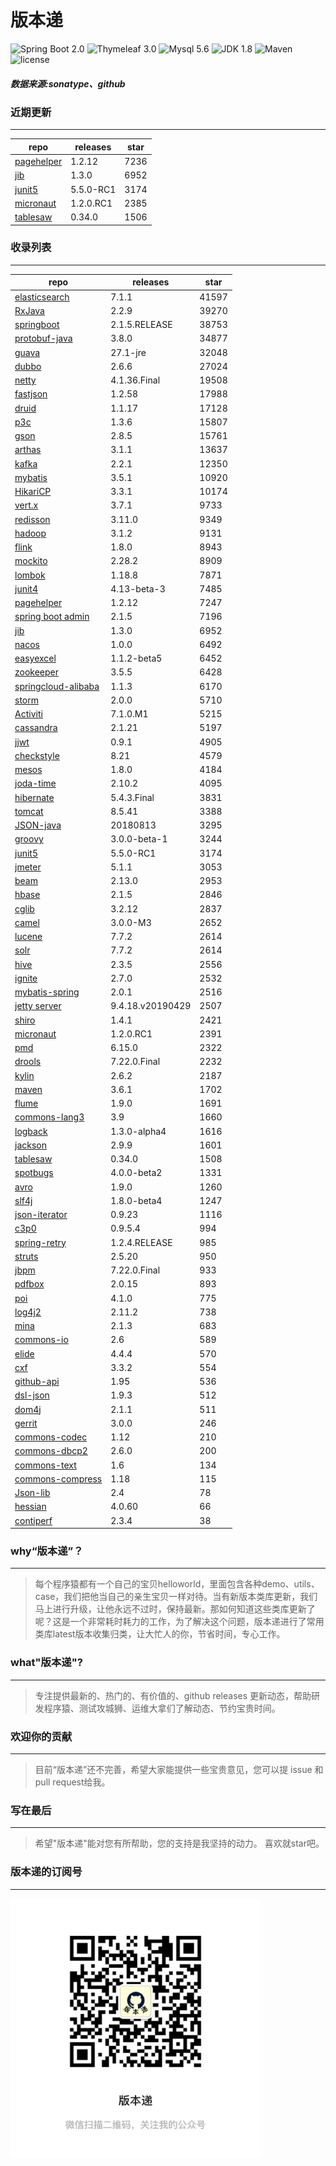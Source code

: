 # 版本递
![Spring Boot 2.0](https://img.shields.io/badge/Spring%20Boot-2.0-brightgreen.svg)
![Thymeleaf 3.0](https://img.shields.io/badge/Thymeleaf-3.0-yellow.svg)
![Mysql 5.6](https://img.shields.io/badge/Mysql-5.6-blue.svg)
![JDK 1.8](https://img.shields.io/badge/JDK-1.8-brightgreen.svg)
![Maven](https://img.shields.io/badge/Maven-3.5.0-yellowgreen.svg)
![license](https://img.shields.io/badge/license-Apache%202-blue.svg)
##### 数据来源:sonatype、github

### 近期更新
---
repo | releases | star
---|---|---
[pagehelper](https://github.com/pagehelper/Mybatis-PageHelper) | 1.2.12 | 7236
[jib](https://github.com/GoogleContainerTools/jib) | 1.3.0 | 6952
[junit5](https://github.com/junit-team/junit5) | 5.5.0-RC1 | 3174
[micronaut](https://github.com/micronaut-projects/micronaut-core) | 1.2.0.RC1 | 2385
[tablesaw](https://github.com/jtablesaw/tablesaw) | 0.34.0 | 1506

### 收录列表
---
repo | releases | star
---|---|---
[elasticsearch](https://github.com/elastic/elasticsearch) | 7.1.1 | 41597 
[RxJava](https://github.com/ReactiveX/RxJava) | 2.2.9 | 39270 
[springboot](https://github.com/spring-projects/spring-boot) | 2.1.5.RELEASE | 38753 
[protobuf-java](https://github.com/protocolbuffers/protobuf) | 3.8.0 | 34877 
[guava](https://github.com/google/guava) | 27.1-jre | 32048 
[dubbo](https://github.com/apache/incubator-dubbo) | 2.6.6 | 27024 
[netty](https://github.com/netty/netty) | 4.1.36.Final | 19508 
[fastjson](https://github.com/alibaba/fastjson) | 1.2.58 | 17988 
[druid](https://github.com/alibaba/druid) | 1.1.17 | 17128 
[p3c](https://github.com/alibaba/p3c) | 1.3.6 | 15807 
[gson](https://github.com/google/gson) | 2.8.5 | 15761 
[arthas](https://github.com/alibaba/arthas) | 3.1.1 | 13637 
[kafka](https://github.com/apache/kafka) | 2.2.1 | 12350 
[mybatis](https://github.com/mybatis/mybatis-3) | 3.5.1 | 10920 
[HikariCP](https://github.com/brettwooldridge/HikariCP) | 3.3.1 | 10174 
[vert.x](https://github.com/eclipse-vertx/vert.x) | 3.7.1 | 9733 
[redisson](https://github.com/redisson/redisson) | 3.11.0 | 9349 
[hadoop](https://github.com/apache/hadoop) | 3.1.2 | 9131 
[flink](https://github.com/apache/flink) | 1.8.0 | 8943 
[mockito](https://github.com/mockito/mockito) | 2.28.2 | 8909 
[lombok](https://github.com/rzwitserloot/lombok) | 1.18.8 | 7871 
[junit4](https://github.com/junit-team/junit4) | 4.13-beta-3 | 7485 
[pagehelper](https://github.com/pagehelper/Mybatis-PageHelper) | 1.2.12 | 7247 
[spring boot admin](https://github.com/codecentric/spring-boot-admin) | 2.1.5 | 7196 
[jib](https://github.com/GoogleContainerTools/jib) | 1.3.0 | 6952 
[nacos](https://github.com/alibaba/nacos) | 1.0.0 | 6492 
[easyexcel](https://github.com/alibaba/easyexcel) | 1.1.2-beta5 | 6452 
[zookeeper](https://github.com/apache/zookeeper) | 3.5.5 | 6428 
[springcloud-alibaba](https://github.com/spring-cloud-incubator/spring-cloud-alibaba) | 1.1.3 | 6170 
[storm](https://github.com/apache/storm) | 2.0.0 | 5710 
[Activiti](https://github.com/Activiti/Activiti) | 7.1.0.M1 | 5215 
[cassandra](https://github.com/apache/cassandra) | 2.1.21 | 5197 
[jjwt](https://github.com/jwtk/jjwt) | 0.9.1 | 4905 
[checkstyle](https://github.com/checkstyle/checkstyle) | 8.21 | 4579 
[mesos](https://github.com/apache/mesos) | 1.8.0 | 4184 
[joda-time](https://github.com/JodaOrg/joda-time) | 2.10.2 | 4095 
[hibernate](https://github.com/hibernate/hibernate-orm) | 5.4.3.Final | 3831 
[tomcat](https://github.com/apache/tomcat) | 8.5.41 | 3388 
[JSON-java](https://github.com/stleary/JSON-java) | 20180813 | 3295 
[groovy](https://github.com/apache/groovy) | 3.0.0-beta-1 | 3244 
[junit5](https://github.com/junit-team/junit5) | 5.5.0-RC1 | 3174 
[jmeter](https://github.com/apache/jmeter) | 5.1.1 | 3053 
[beam](https://github.com/apache/beam) | 2.13.0 | 2953 
[hbase](https://github.com/apache/hbase) | 2.1.5 | 2846 
[cglib](https://github.com/cglib/cglib) | 3.2.12 | 2837 
[camel](https://github.com/apache/camel) | 3.0.0-M3 | 2652 
[lucene](https://github.com/apache/lucene-solr) | 7.7.2 | 2614 
[solr](https://github.com/apache/lucene-solr) | 7.7.2 | 2614 
[hive](https://github.com/apache/hive) | 2.3.5 | 2556 
[ignite](https://github.com/apache/ignite) | 2.7.0 | 2532 
[mybatis-spring](https://github.com/mybatis/spring-boot-starter) | 2.0.1 | 2516 
[jetty server](https://github.com/eclipse/jetty.project) | 9.4.18.v20190429 | 2507 
[shiro](https://github.com/apache/shiro) | 1.4.1 | 2421 
[micronaut](https://github.com/micronaut-projects/micronaut-core) | 1.2.0.RC1 | 2391 
[pmd](https://github.com/pmd/pmd) | 6.15.0 | 2322 
[drools](https://github.com/kiegroup/drools) | 7.22.0.Final | 2232 
[kylin](https://github.com/apache/kylin) | 2.6.2 | 2187 
[maven](https://github.com/apache/maven) | 3.6.1 | 1702 
[flume](https://github.com/apache/flume) | 1.9.0 | 1691 
[commons-lang3](https://github.com/apache/commons-lang) | 3.9 | 1660 
[logback](https://github.com/qos-ch/logback) | 1.3.0-alpha4 | 1616 
[jackson](https://github.com/FasterXML/jackson-core) | 2.9.9 | 1601 
[tablesaw](https://github.com/jtablesaw/tablesaw) | 0.34.0 | 1508 
[spotbugs](https://github.com/spotbugs/spotbugs) | 4.0.0-beta2 | 1331 
[avro](https://github.com/apache/avro) | 1.9.0 | 1260 
[slf4j](https://github.com/qos-ch/slf4j) | 1.8.0-beta4 | 1247 
[json-iterator](https://github.com/json-iterator/java) | 0.9.23 | 1116 
[c3p0](https://github.com/swaldman/c3p0) | 0.9.5.4 | 994 
[spring-retry](https://github.com/spring-projects/spring-retry) | 1.2.4.RELEASE | 985 
[struts](https://github.com/apache/struts) | 2.5.20 | 950 
[jbpm](https://github.com/kiegroup/jbpm) | 7.22.0.Final | 933 
[pdfbox](https://github.com/apache/pdfbox) | 2.0.15 | 893 
[poi](https://github.com/apache/poi) | 4.1.0 | 775 
[log4j2](https://github.com/apache/logging-log4j2) | 2.11.2 | 738 
[mina](https://github.com/apache/mina) | 2.1.3 | 683 
[commons-io](https://github.com/apache/commons-io) | 2.6 | 589 
[elide](https://github.com/yahoo/elide) | 4.4.4 | 570 
[cxf](https://github.com/apache/cxf) | 3.3.2 | 554 
[github-api](https://github.com/kohsuke/github-api) | 1.95 | 536 
[dsl-json](https://github.com/ngs-doo/dsl-json) | 1.9.3 | 512 
[dom4j](https://github.com/dom4j/dom4j) | 2.1.1 | 511 
[gerrit](https://github.com/GerritCodeReview/gerrit) | 3.0.0 | 246 
[commons-codec](https://github.com/apache/commons-codec) | 1.12 | 210 
[commons-dbcp2](https://github.com/apache/commons-dbcp) | 2.6.0 | 200 
[commons-text](https://github.com/apache/commons-text) | 1.6 | 134 
[commons-compress](https://github.com/apache/commons-compress) | 1.18 | 115 
[Json-lib](https://github.com/aalmiray/Json-lib) | 2.4 | 78 
[hessian](https://github.com/ebourg/hessian) | 4.0.60 | 66 
[contiperf](https://github.com/lucaspouzac/contiperf) | 2.3.4 | 38 

### why“版本递”？
--- 
>每个程序猿都有一个自己的宝贝helloworld，里面包含各种demo、utils、case，我们把他当自己的亲生宝贝一样对待。当有新版本类库更新，我们马上进行升级，让他永远不过时，保持最新。那如何知道这些类库更新了呢？这是一个非常耗时耗力的工作，为了解决这个问题，版本递进行了常用类库latest版本收集归类，让大忙人的你，节省时间，专心工作。


### what"版本递"?
---
> 专注提供最新的、热门的、有价值的、github releases 更新动态，帮助研发程序猿、测试攻城狮、运维大拿们了解动态、节约宝贵时间。

### 欢迎你的贡献
---
> 目前“版本递”还不完善，希望大家能提供一些宝贵意见，您可以提 issue 和 pull request给我。


### 写在最后
---
> 希望"版本递"能对您有所帮助，您的支持是我坚持的动力。
> 喜欢就star吧。

### 版本递的订阅号
---
<img src="https://github.com/jartisan2001/latest/blob/master/Image.jpg" width="400" hegiht="400" align=left />